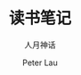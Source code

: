 ---
title: "读书笔记"
subtitle: "人月神话"
layout: post
author: "Peter Lau"
published: true
header-style: text
tags:
  - Growth
---
